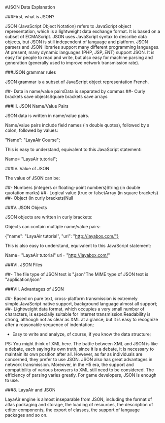 #JSON Data Explanation

###First, what is JSON?

JSON (JavaScript Object Notation) refers to JavaScript object representation, which is a lightweight data exchange format. It is based on a subset of ECMAScript. JSON uses JavaScript syntax to describe data objects, but JSON is still independent of language and platform. JSON parsers and JSON libraries support many different programming languages. At present, many dynamic languages (PHP, JSP,.ENT) support JSON. It is easy for people to read and write, but also easy for machine parsing and generation (generally used to improve network transmission rate).



###JSON grammar rules

JSON grammar is a subset of JavaScript object representation French.

##- Data in name/value pairsData is separated by commas
##- Curly brackets save objectsSquare brackets save arrays



###III. JSON Name/Value Pairs

JSON data is written in name/value pairs.

Name/value pairs include field names (in double quotes), followed by a colon, followed by values:

"Name": "LayaAir Course";

This is easy to understand, equivalent to this JavaScript statement:

Name= "LayaAir tutorial";



###IV. Value of JSON

The value of JSON can be:

##- Numbers (integers or floating-point numbers)String (in double quotation marks)
##- Logical value (true or false)Array (in square brackets)
##- Object (in curly brackets)Null



###V. JSON Objects

JSON objects are written in curly brackets:

Objects can contain multiple name/value pairs:

{"name": "LayaAir tutorial", "url": "http://layabox.com/"}

This is also easy to understand, equivalent to this JavaScript statement:

Name= "LayaAir tutorial" url= "http://layabox.com/"



###VI. JSON Files

##- The file type of JSON text is ".json"The MIME type of JSON text is "application/json"



###VII. Advantages of JSON

##- Based on pure text, cross-platform transmission is extremely simple.JavaScript native support, background language almost all support;
##- Lightweight data format, which occupies a very small number of characters, is especially suitable for Internet transmission.Readability is strong, although not as clear as XML at a glance, but it is easy to recognize after a reasonable sequence of indentation;
- Easy to write and analyze, of course, if you know the data structure;

PS: You might think of XML here. The battle between XML and JSON is like a debate, each saying its own truth, since it is a debate, it is necessary to maintain its own position after all. However, as far as individuals are concerned, they prefer to use JSON. JSON also has great advantages in network transmission. Moreover, in the H5 era, the support and compatibility of various browsers to XML still need to be considered. The efficiency of parsing varies greatly. For game developers, JSON is enough to use.



###8. LayaAir and JSON

LayaAir engine is almost inseparable from JSON, including the format of atlas packaging and storage, the loading of resources, the description of editor components, the export of classes, the support of language packages and so on.